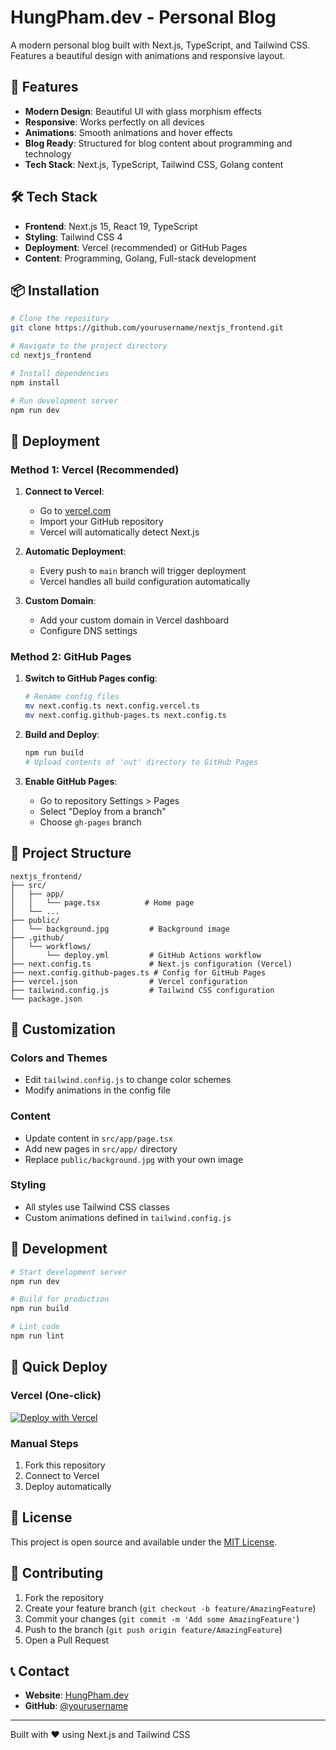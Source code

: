 # HungPham.dev - Personal Blog

A modern personal blog built with Next.js, TypeScript, and Tailwind CSS. Features a beautiful design with animations and responsive layout.

## 🚀 Features

- **Modern Design**: Beautiful UI with glass morphism effects
- **Responsive**: Works perfectly on all devices
- **Animations**: Smooth animations and hover effects
- **Blog Ready**: Structured for blog content about programming and technology
- **Tech Stack**: Next.js, TypeScript, Tailwind CSS, Golang content

## 🛠️ Tech Stack

- **Frontend**: Next.js 15, React 19, TypeScript
- **Styling**: Tailwind CSS 4
- **Deployment**: Vercel (recommended) or GitHub Pages
- **Content**: Programming, Golang, Full-stack development

## 📦 Installation

```bash
# Clone the repository
git clone https://github.com/yourusername/nextjs_frontend.git

# Navigate to the project directory
cd nextjs_frontend

# Install dependencies
npm install

# Run development server
npm run dev
```

## 🚀 Deployment

### Method 1: Vercel (Recommended)

1. **Connect to Vercel**:

   - Go to [vercel.com](https://vercel.com)
   - Import your GitHub repository
   - Vercel will automatically detect Next.js

2. **Automatic Deployment**:

   - Every push to `main` branch will trigger deployment
   - Vercel handles all build configuration automatically

3. **Custom Domain**:
   - Add your custom domain in Vercel dashboard
   - Configure DNS settings

### Method 2: GitHub Pages

1. **Switch to GitHub Pages config**:

   ```bash
   # Rename config files
   mv next.config.ts next.config.vercel.ts
   mv next.config.github-pages.ts next.config.ts
   ```

2. **Build and Deploy**:

   ```bash
   npm run build
   # Upload contents of 'out' directory to GitHub Pages
   ```

3. **Enable GitHub Pages**:
   - Go to repository Settings > Pages
   - Select "Deploy from a branch"
   - Choose `gh-pages` branch

## 📁 Project Structure

```
nextjs_frontend/
├── src/
│   ├── app/
│   │   └── page.tsx          # Home page
│   └── ...
├── public/
│   └── background.jpg         # Background image
├── .github/
│   └── workflows/
│       └── deploy.yml         # GitHub Actions workflow
├── next.config.ts             # Next.js configuration (Vercel)
├── next.config.github-pages.ts # Config for GitHub Pages
├── vercel.json                # Vercel configuration
├── tailwind.config.js         # Tailwind CSS configuration
└── package.json
```

## 🎨 Customization

### Colors and Themes

- Edit `tailwind.config.js` to change color schemes
- Modify animations in the config file

### Content

- Update content in `src/app/page.tsx`
- Add new pages in `src/app/` directory
- Replace `public/background.jpg` with your own image

### Styling

- All styles use Tailwind CSS classes
- Custom animations defined in `tailwind.config.js`

## 🔧 Development

```bash
# Start development server
npm run dev

# Build for production
npm run build

# Lint code
npm run lint
```

## 🚀 Quick Deploy

### Vercel (One-click)

[![Deploy with Vercel](https://vercel.com/button)](https://vercel.com/new/clone?repository-url=https://github.com/yourusername/nextjs_frontend)

### Manual Steps

1. Fork this repository
2. Connect to Vercel
3. Deploy automatically

## 📝 License

This project is open source and available under the [MIT License](LICENSE).

## 🤝 Contributing

1. Fork the repository
2. Create your feature branch (`git checkout -b feature/AmazingFeature`)
3. Commit your changes (`git commit -m 'Add some AmazingFeature'`)
4. Push to the branch (`git push origin feature/AmazingFeature`)
5. Open a Pull Request

## 📞 Contact

- **Website**: [HungPham.dev](https://yourusername.vercel.app)
- **GitHub**: [@yourusername](https://github.com/yourusername)

---

Built with ❤️ using Next.js and Tailwind CSS
